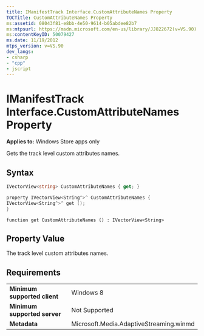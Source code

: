 ```yaml
---
title: IManifestTrack Interface.CustomAttributeNames Property
TOCTitle: CustomAttributeNames Property
ms:assetid: 08043f81-e8bb-4e50-9614-b05abdee82b7
ms:mtpsurl: https://msdn.microsoft.com/en-us/library/JJ822672(v=VS.90)
ms:contentKeyID: 50079427
ms.date: 11/19/2012
mtps_version: v=VS.90
dev_langs:
- csharp
- "cpp"
- jscript
---
```


# IManifestTrack Interface.CustomAttributeNames Property

**Applies to:** Windows Store apps only

Gets the track level custom attributes names.

## Syntax

```csharp
IVectorView<string> CustomAttributeNames { get; }
```

```cpp
property IVectorView<String^>^ CustomAttributeNames {
IVectorView<String^>^ get ();
}
```

```jscript
function get CustomAttributeNames () : IVectorView<String>
```

## Property Value

The track level custom attributes names.

## Requirements

|||
|--- |--- |
|**Minimum supported client**|Windows 8|
|**Minimum supported server**|Not Supported|
|**Metadata**|Microsoft.Media.AdaptiveStreaming.winmd|

